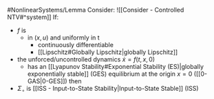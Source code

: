 #NonlinearSystems/Lemma 
Consider: ![[Consider - Controlled NTV#^system]]
If:
- $f$ is 
	- in $(x,u)$ and uniformly in t
		- continuously differentiable
		- [[Lipschitz#Globally Lipschitz|globally Lipschitz]]
- the unforced/uncontrolled dynamics $\dot{x}=f(t,x,0)$
	- has an [[Lyapunov Stability#Exponential Stability (ES)|globally exponentially stable]] (GES) equilibrium at the origin $x=0$ ([[0-GAS|0-GES]])
then
- $\Sigma_\circ$ is [[ISS - Input-to-State Stability|Input-to-State Stable]] (ISS)


